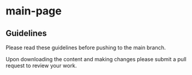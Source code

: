 # main-page

## Guidelines

Please read these guidelines before pushing to the main branch.

Upon downloading the content and making changes please submit a pull request to review your work.